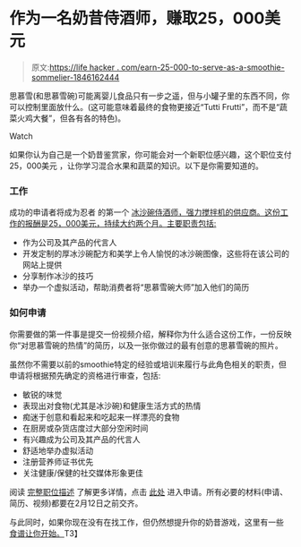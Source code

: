 # 作为一名奶昔侍酒师，赚取25，000美元

> 原文:[https://life hacker . com/earn-25-000-to-serve-as-a-smoothie-sommelier-1846162444](https://lifehacker.com/earn-25-000-to-serve-as-a-smoothie-sommelier-1846162444)

思慕雪(和思慕雪碗)可能离婴儿食品只有一步之遥，但与小罐子里的东西不同，你可以控制里面放什么。(这可能意味着最终的食物更接近“Tutti Frutti”，而不是“蔬菜火鸡大餐”，但各有各的特色)。

Watch

如果你认为自己是一个奶昔鉴赏家，你可能会对一个新职位感兴趣，这个职位支付25，000美元 ，让你学习混合水果和蔬菜的知识。以下是你需要知道的。

### 工作

成功的申请者将成为忍者 的第一个 [冰沙碗侍酒师，强力搅拌机的供应商。这份工作的报酬是25，000美元，持续大约两个月。主要职责包括:](https://m.sharkninja.com/careers/27fafd9d-a014-4121-b9da-29ad1419f151/)

*   作为公司及其产品的代言人
*   开发定制的厚冰沙碗配方和美学上令人愉悦的冰沙碗图像，这些将在该公司的网站上提供
*   分享制作冰沙的技巧
*   举办一个虚拟活动，帮助消费者将“思慕雪碗大师”加入他们的简历

### 如何申请

你需要做的第一件事是提交一份视频介绍，解释你为什么适合这份工作，一份反映你“对思慕雪碗的热情”的简历，以及一张你做过的最有创意的思慕雪碗的照片。

虽然你不需要以前的smoothie特定的经验或培训来履行与此角色相关的职责，但申请将根据预先确定的资格进行审查，包括:

*   敏锐的味觉
*   表现出对食物(尤其是冰沙碗)和健康生活方式的热情
*   痴迷于创意和看起来和吃起来一样漂亮的食物
*   在厨房或杂货店度过大部分空闲时间
*   有兴趣成为公司及其产品的代言人
*   舒适地举办虚拟活动
*   注册营养师证书优先
*   关注健康/保健的社交媒体形象更佳

阅读 [完整职位描述](https://m.sharkninja.com/careers/27fafd9d-a014-4121-b9da-29ad1419f151/) 了解更多详情，点击 [此处](https://jobs.lever.co/sharkninja/27fafd9d-a014-4121-b9da-29ad1419f151/apply) 进入申请。所有必要的材料(申请、简历、视频)都要在2月12日之前交齐。

与此同时，如果你现在没有在找工作，但仍然想提升你的奶昔游戏，这里有一些 [食谱让你开始。](https://www.ninjakitchen.com/recipes/?q=&sort=Newest&tags=&page=1)T3】